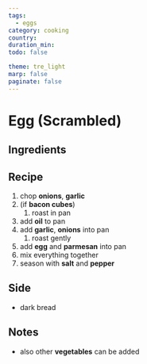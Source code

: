 ```yaml
---
tags:
  - eggs
category: cooking
country:
duration_min:
todo: false

theme: tre_light
marp: false
paginate: false
---
```


# Egg (Scrambled)


## Ingredients

## Recipe
1. chop **onions**, **garlic**
1. (if **bacon cubes**)
    1. roast in pan
1. add **oil** to pan
1. add **garlic**, **onions** into pan
    1. roast gently
1. add **egg** and **parmesan** into pan
1. mix everything together
1. season with **salt** and **pepper**

## Side
* dark bread


## Notes
* also other **vegetables** can be added
